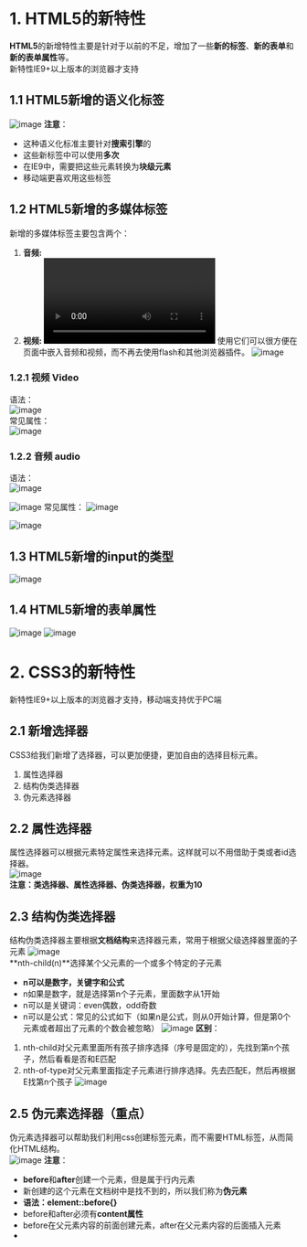 # 1. HTML5的新特性
**HTML5**的新增特性主要是针对于以前的不足，增加了一些**新的标签**、**新的表单**和**新的表单属性**等。  
新特性IE9+以上版本的浏览器才支持

## 1.1 HTML5新增的语义化标签
![image](https://github.com/Happy-jianghui/Frontend-Learning/assets/98568967/d4c0ac88-247a-4b26-b5bc-429e51405209)
**注意**：
 - 这种语义化标准主要针对**搜索引擎**的
 - 这些新标签中可以使用**多次**
 - 在IE9中，需要把这些元素转换为**块级元素**
 - 移动端更喜欢用这些标签

## 1.2 HTML5新增的多媒体标签
新增的多媒体标签主要包含两个：  
 1. **音频: <audio>**
 2. **视频: <video>**
使用它们可以很方便在页面中嵌入音频和视频，而不再去使用flash和其他浏览器插件。
![image](https://github.com/Happy-jianghui/Frontend-Learning/assets/98568967/e209bf55-6b6d-40eb-868f-aa396418a727)

### 1.2.1 视频 Video
语法：  
![image](https://github.com/Happy-jianghui/Frontend-Learning/assets/98568967/39cbc541-c9f4-4ee2-a7fc-6d1f0b0c2cba)  
常见属性：  
![image](https://github.com/Happy-jianghui/Frontend-Learning/assets/98568967/bdab002c-c86d-49a8-9509-855b7606d64a)

### 1.2.2 音频 audio
语法：  
![image](https://github.com/Happy-jianghui/Frontend-Learning/assets/98568967/25b069ba-5d20-43e0-bd5c-1473a01f82b7)

![image](https://github.com/Happy-jianghui/Frontend-Learning/assets/98568967/1a832bb3-7753-4ab2-9f93-0a03b827d752)
常见属性：
![image](https://github.com/Happy-jianghui/Frontend-Learning/assets/98568967/ec67af78-ccbd-4852-ba9b-eacfadfc0967)

![image](https://github.com/Happy-jianghui/Frontend-Learning/assets/98568967/da142b1f-09cb-4d8f-a95b-cf792fbc9a6a)

## 1.3 HTML5新增的input的类型
![image](https://github.com/Happy-jianghui/Frontend-Learning/assets/98568967/59096986-3610-44a3-8991-918e425a0569)

## 1.4 HTML5新增的表单属性
![image](https://github.com/Happy-jianghui/Frontend-Learning/assets/98568967/a0a5de8e-aa9b-4e6d-9291-d03b862b972f)
![image](https://github.com/Happy-jianghui/Frontend-Learning/assets/98568967/f56cb129-3f93-4145-a6a1-75fc40855563)

# 2. CSS3的新特性
新特性IE9+以上版本的浏览器才支持，移动端支持优于PC端


## 2.1 新增选择器
CSS3给我们新增了选择器，可以更加便捷，更加自由的选择目标元素。  
 1. 属性选择器
 2. 结构伪类选择器
 3. 伪元素选择器

## 2.2 属性选择器
属性选择器可以根据元素特定属性来选择元素。这样就可以不用借助于类或者id选择器。  
![image](https://github.com/Happy-jianghui/Frontend-Learning/assets/98568967/e43726fa-ff7e-4dc5-9d2c-91923e786f6a)  
**注意：类选择器、属性选择器、伪类选择器，权重为10**


## 2.3 结构伪类选择器
结构伪类选择器主要根据**文档结构**来选择器元素，常用于根据父级选择器里面的子元素
![image](https://github.com/Happy-jianghui/Frontend-Learning/assets/98568967/5fb14546-6518-4c53-9fb0-c03b38f59cea)  
**nth-child(n)**选择某个父元素的一个或多个特定的子元素
 - **n可以是数字，关键字和公式**
 - n如果是数字，就是选择第n个子元素，里面数字从1开始
 - n可以是关键词：even偶数，odd奇数
 - n可以是公式：常见的公式如下（如果n是公式，则从0开始计算，但是第0个元素或者超出了元素的个数会被忽略）
 ![image](https://github.com/Happy-jianghui/Frontend-Learning/assets/98568967/8739412a-c271-42c4-bd22-315719d04273)
**区别**：
 1. nth-child对父元素里面所有孩子排序选择（序号是固定的），先找到第n个孩子，然后看看是否和E匹配
 2. nth-of-type对父元素里面指定子元素进行排序选择。先去匹配E，然后再根据E找第n个孩子
![image](https://github.com/Happy-jianghui/Frontend-Learning/assets/98568967/a3ba1ace-c70e-4cf3-8d80-415321b49e6c)

## 2.5 伪元素选择器（重点）
伪元素选择器可以帮助我们利用css创建标签元素，而不需要HTML标签，从而简化HTML结构。  
![image](https://github.com/Happy-jianghui/Frontend-Learning/assets/98568967/15f05cbb-aa20-462a-920d-e849bffa4fa0)
**注意**：  
 - **before**和**after**创建一个元素，但是属于行内元素
 - 新创建的这个元素在文档树中是找不到的，所以我们称为**伪元素**
 - **语法：element::before{}**
 - before和after必须有**content属性**
 - before在父元素内容的前面创建元素，after在父元素内容的后面插入元素
 - 
















